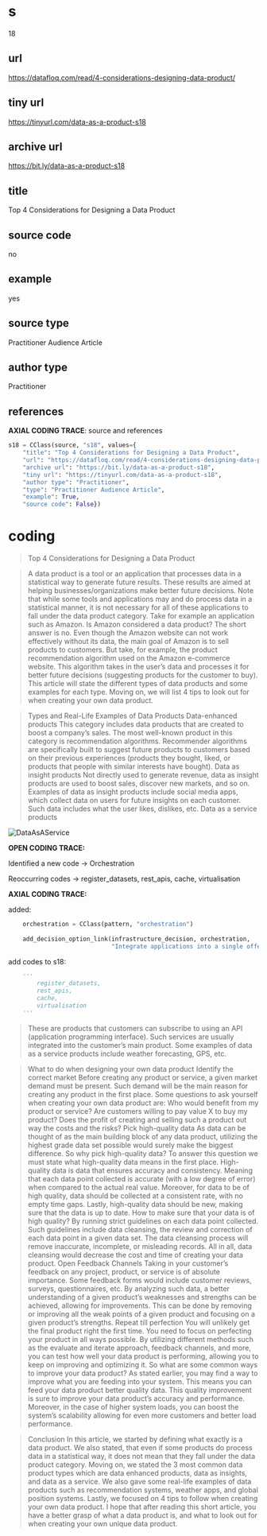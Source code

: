 # s 
18
## url
https://datafloq.com/read/4-considerations-designing-data-product/
## tiny url
https://tinyurl.com/data-as-a-product-s18
## archive url
https://bit.ly/data-as-a-product-s18
## title
Top 4 Considerations for Designing a Data Product
## source code
no
## example
yes
## source type 
Practitioner Audience Article
## author type
Practitioner
## references

**AXIAL CODING TRACE**: source and references
``` python
s18 = CClass(source, "s18", values={
    "title": "Top 4 Considerations for Designing a Data Product",
    "url": "https://datafloq.com/read/4-considerations-designing-data-product/",
    "archive url": "https://bit.ly/data-as-a-product-s18",
    "tiny url": "https://tinyurl.com/data-as-a-product-s18",
    "author type": "Practitioner",
    "type": "Practitioner Audience Article",
    "example": True,
    "source code": False})
``` 

# coding

> Top 4 Considerations for Designing a Data Product

> A data product is a tool or an application that processes data in a statistical way to generate future results. These results are aimed at helping businesses/organizations make better future decisions. Note that while some tools and applications may and do process data in a statistical manner, it is not necessary for all of these applications to fall under the data product category.
Take for example an application such as Amazon. Is Amazon considered a data product? The short answer is no. Even though the Amazon website can not work effectively without its data, the main goal of Amazon is to sell products to customers. But take, for example, the product recommendation algorithm used on the Amazon e-commerce website. This algorithm takes in the user’s data and processes it for better future decisions (suggesting products for the customer to buy).
This article will state the different types of data products and some examples for each type. Moving on, we will list 4 tips to look out for when creating your own data product.

> Types and Real-Life Examples of Data Products
Data-enhanced products
This category includes data products that are created to boost a company’s sales. The most well-known product in this category is recommendation algorithms. Recommender algorithms are specifically built to suggest future products to customers based on their previous experiences (products they bought, liked, or products that people with similar interests have bought).
Data as insight products
Not directly used to generate revenue, data as insight products are used to boost sales, discover new markets, and so on. Examples of data as insight products include social media apps, which collect data on users for future insights on each customer. Such data includes what the user likes, dislikes, etc.
 Data as a service products

![DataAsAService](https://datafloq.com/wp-content/uploads/2022/09/image-2.png)

**OPEN CODING TRACE:**

Identified a new code -> Orchestration

Reoccurring codes -> register_datasets, rest_apis, cache, virtualisation

**AXIAL CODING TRACE:**

added:
``` python
    orchestration = CClass(pattern, "orchestration")
    
    add_decision_option_link(infrastructure_decision, orchestration,
                             "Integrate applications into a single offering") 
``` 

add codes to s18: 
``` python 
    '''
        register_datasets,
        rest_apis,
        cache, 
        virtualisation
    '''
```



> These are products that customers can subscribe to using an API (application programming interface). Such services are usually integrated into the customer’s main product. Some examples of data as a service products include weather forecasting, GPS, etc.

> What to do when designing your own data product
Identify the correct market
Before creating any product or service, a given market demand must be present. Such demand will be the main reason for creating any product in the first place. Some questions to ask yourself when creating your own data product are: Who would benefit from my product or service? Are customers willing to pay value X to buy my product? Does the profit of creating and selling such a product out way the costs and the risks?
Pick high-quality data
As data can be thought of as the main building block of any data product, utilizing the highest grade data set possible would surely make the biggest difference. So why pick high-quality data?
To answer this question we must state what high-quality data means in the first place. High-quality data is data that ensures accuracy and consistency. Meaning that each data point collected is accurate (with a low degree of error) when compared to the actual real value. Moreover, for data to be of high quality, data should be collected at a consistent rate, with no empty time gaps. Lastly, high-quality data should be new, making sure that the data is up to date.
How to make sure that your data is of high quality? By running strict guidelines on each data point collected. Such guidelines include data cleansing, the review and correction of each data point in a given data set. The data cleansing process will remove inaccurate, incomplete, or misleading records. All in all, data cleansing would decrease the cost and time of creating your data product.
Open Feedback Channels
Taking in your customer’s feedback on any project, product, or service is of absolute importance. Some feedback forms would include customer reviews, surveys, questionnaires, etc. By analyzing such data, a better understanding of a given product’s weaknesses and strengths can be achieved, allowing for improvements. This can be done by removing or improving all the weak points of a given product and focusing on a given product’s strengths.
Repeat till perfection
You will unlikely get the final product right the first time. You need to focus on perfecting your product in all ways possible. By utilizing different methods such as the evaluate and iterate approach, feedback channels, and more, you can test how well your data product is performing, allowing you to keep on improving and optimizing it.
So what are some common ways to improve your data product? As stated earlier, you may find a way to improve what you are feeding into your system. This means you can feed your data product better quality data. This quality improvement is sure to improve your data product’s accuracy and performance.
Moreover, in the case of higher system loads, you can boost the system’s scalability allowing for even more customers and better load performance.

> Conclusion
In this article, we started by defining what exactly is a data product. We also stated, that even if some products do process data in a statistical way, it does not mean that they fall under the data product category. Moving on, we stated the 3 most common data product types which are data enhanced products, data as insights, and data as a service.
We also gave some real-life examples of data products such as recommendation systems, weather apps, and global position systems. Lastly, we focused on 4 tips to follow when creating your own data product.
I hope that after reading this short article, you have a better grasp of what a data product is, and what to look out for when creating your own unique data product.

